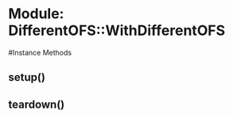# Module: DifferentOFS::WithDifferentOFS
    




#Instance Methods
## setup() [](#method-i-setup)

## teardown() [](#method-i-teardown)

